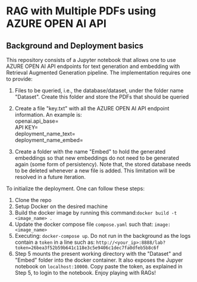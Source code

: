 # RAG with Multiple PDFs using AZURE OPEN AI API

## Background and Deployment basics
This repository consists of a Jupyter notebook that allows one to use AZURE OPEN AI API endpoints for text generation and embedding with Retrieval Augmented Generation pipeline. The implementation 
requires one to provide: 
1. Files to be queried, i.e., the database/dataset, under the folder name "Dataset". Create this folder and store the PDFs that should be queried
2. Create a file "key.txt" with all the AZURE OPEN AI API endpoint information. An example is:                           
 openai.api_base= <Your API Endpoint>                                                                                 
 API KEY= <Your API KEY>                                                                              
 deployment_name_text= <Deployed Generation Model>                                                 
 deployment_name_embed= <Deployed Embedding Generator Model>

3. Create a folder with the name "Embed" to hold the generated embeddings so that new embeddings do not need to be generated again (some form of persistency). Note that, the stored database needs to 
be deleted whenever a new file is added. This limitation will be resolved in a future iteration. 

To initialize the deployment. One can follow these steps: 
1. Clone the repo
2. Setup Docker on the desired machine
3. Build the docker image by running this command:`docker build -t <image_name> .`
4. Update the docker compose file `compose.yaml` such that: `image: <image_name>` 
5. Executing: `docker-compose up`. Do not run in the background as the logs contain a `token` in a line such as: `http://<your_ip>:8888/lab?token=26bea3f52b59b641c118e3c5e9406c1dec7fa0dfeb5b8c6f`
6. Step 5 mounts the present working directory with the "Dataset" and "Embed" folder into the docker container. It also exposes the Jupyer notebook on `localhost:10000`. Copy paste the token, as 
explained in Step 5, to login to the notebook. Enjoy playing with RAGs!

